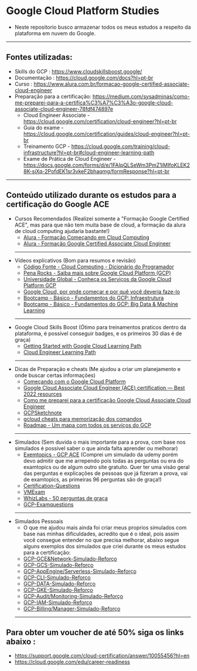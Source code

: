 # Google Cloud Platform Studies
* Neste repositorio busco armazenar todos os meus estudos a respeito da plataforma em nuvem do Google.
-----
## Fontes utilizadas:
* Skills do GCP : https://www.cloudskillsboost.google/
* Documentação : https://cloud.google.com/docs?hl=pt-br
* Curso : https://www.alura.com.br/formacao-google-certified-associate-cloud-engineer
* Preparação para a certificação: https://medium.com/sysadminas/como-me-preparei-para-a-certifica%C3%A7%C3%A3o-google-cloud-associate-cloud-engineer-78fdf474897e
  * Cloud Engineer Associate - https://cloud.google.com/certification/cloud-engineer?hl=pt-br
  * Guia do exame - https://cloud.google.com/certification/guides/cloud-engineer?hl=pt-br
  * Treinamento GCP - https://cloud.google.com/training/cloud-infrastructure?hl=pt-br#cloud-engineer-learning-path
  * Exame de Prática de Cloud Engineer - https://docs.google.com/forms/d/e/1FAIpQLSeWm3PmZ1iMIfoKLEK28K-siXq-2PofdEK1sr3vkeF2bhaqmg/formResponse?hl=pt-br
----
## **Conteúdo utilizado durante os estudos para a certificação do Google ACE**
* Cursos Recomendados (Realizei somente a "Formação Google Certified ACE", mas para que não tem muita base de cloud, a formação da alura de cloud computing ajudaria bastante!)
  - [Alura - Formação Começando em Cloud Computing](https://www.alura.com.br/formacao-cloud-computing) 
  - [Alura - Formação Google Certified Associate Cloud Engineer](https://www.alura.com.br/formacao-google-certified-associate-cloud-engineer)
  ---
* Vídeos explicativos (Bom para resumos e revisão)
  - [Código Fonte - Cloud Computing - Dicionário do Programador](https://www.youtube.com/watch?v=97l0Ahu2efE)
  - [Pena Rocks - Saiba mais sobre Google Cloud Platform (GCP)](https://www.youtube.com/watch?v=iIBdj3Mump8)
  - [Universidade Global - Conheça os Serviços da Google Cloud Platform GCP](https://www.youtube.com/watch?v=Z0Q-E4kSWaY)
  - [Google Cloud, por onde começar e por quê você deveria faze-lo](https://www.youtube.com/watch?v=4lZmhCaq13U)
  - [Bootcamp - Básico - Fundamentos do GCP: Infraestrutura](https://www.youtube.com/watch?v=7aTommOgZE8)
  - [Bootcamp - Básico - Fundamentos do GCP: Big Data & Machine Learning](https://www.youtube.com/watch?v=sOx6NO22W_A)
  ---
* Google Cloud Skills Boost (Ótimo para treinamentos praticos dentro da plataforma, é possível conseguir badges, e os primeiros 30 dias é de graça)
  - [Getting Started with Google Cloud Learning Path](https://www.cloudskillsboost.google/paths/8)
  - [Cloud Engineer Learning Path](https://www.cloudskillsboost.google/paths/11)
  ---
* Dicas de Preparação e cheats (Me ajudou a criar um planejamento e onde buscar certas informações) 
  - [Começando com o Google Cloud Platform](https://lgertel.medium.com/gcp-projetos-e-iam-ee1bdebd79b5)
  - [Google Cloud Associate Cloud Engineer (ACE) certification — Best 2022 resources](https://medium.com/@altariah007/google-cloud-associate-cloud-engineer-ace-certification-best-2022-resources-c8ddd4aa643d)
  - [Como me preparei para a certificação Google Cloud Associate Cloud Engineer](https://medium.com/sysadminas/como-me-preparei-para-a-certifica%C3%A7%C3%A3o-google-cloud-associate-cloud-engineer-78fdf474897e)
  - [GCPSketchnote](https://github.com/priyankavergadia/GCPSketchnote)
  - [gcloud cheats para memorização dos comandos](https://cloud.google.com/sdk/docs/images/gcloud-cheat-sheet.pdf)
  - [Roadmap - Um mapa com todos os serviços do GCP](https://googlecloudcheatsheet.withgoogle.com/)
  ---
* Simulados (Sem duvida o mais importante para a prova, com base nos simulados é possível saber o que ainda falta aprender ou melhorar)
  - [Exemtopics - GCP ACE](https://www.examtopics.com/exams/google/associate-cloud-engineer/view/) (Comprei um simulado da udemy porém devo admitir que me arrependo pois todas as perguntas ou era do examtopics ou de algum outro site gratuito. Quer ter uma visão geral das perguntas e explicações de pessoas que já fizeram a prova, vai de examtopics, as primeiras 96 perguntas são de graça!)
  - [Certification-Questions](https://www.certification-questions.com/google-exam/associate-cloud-engineer-dumps.html)
  - [VMExam](https://www.vmexam.com/google/google-gcp-ace-certification-exam-sample-questions)
  - [WhizLabs - 50 perguntas de graça](https://www.whizlabs.com/blog/gcp-associate-cloud-engineer-questions/)
  - [GCP-Examquestions](https://gcp-examquestions.com/gcp-associate-cloud-engineer-practice-exam-part-1/)
  ---
 * Simulados Pessoais 
   - O que me ajudou mais ainda foi criar meus proprios simulados com base nas minhas dificuldades, acredito que é o ideal, pois assim você consegue entender no que precisa melhorar, abaixo segue alguns exemplos dos simulados que criei durante os meus estudos para a certificação:
   - [GCP-GCE&Network-Simulado-Reforço](https://docs.google.com/forms/d/e/1FAIpQLSfaC28Qt7LiTcVj-2Qz1tRWXObCnslklMHEDyymcktmfo2UNQ/viewform)
   - [GCP-GCS-Simulado-Reforço](https://docs.google.com/forms/d/e/1FAIpQLSerGUDg7Zb7yV58ib32KNIUvwYQz31V8Fg_sDfyHW-mXtxanQ/viewform)
   - [GCP-AppEngine/Serverless-Simulado-Reforço](https://docs.google.com/forms/d/e/1FAIpQLScBmOD2ZlXqNftd5iOzh-91XLCXb9BD10gad8TFD7Qhl5apBw/viewform)
   - [GCP-CLI-Simulado-Reforço](https://docs.google.com/forms/d/e/1FAIpQLSeZAgANPx4tBs7EObpCFjpJnQiPoZXQA8qU4nHk1up-S7ZUgw/viewform)
   - [GCP-DATA-Simulado-Reforço](https://docs.google.com/forms/d/e/1FAIpQLSfG8PK5mDm-AyfURfqOn4gUNoQ3ofFGE9jpqSn9BZGCaTmfjw/viewform)
   - [GCP-GKE-Simulado-Reforço](https://docs.google.com/forms/d/e/1FAIpQLSd8hZdY3MOztVhndv4_Fi9KXQbCpOUsg_8KVcls5gz_fNKzHQ/viewform)
   - [GCP-Audit/Monitoring-Simulado-Reforço](https://docs.google.com/forms/u/3/d/e/1FAIpQLSduWiATRlzEkB7PdswM1OjTCZjULvgF7PAIHX1gqPk22RIzNQ/viewform)
   - [GCP-IAM-Simulado-Reforço](https://docs.google.com/forms/d/e/1FAIpQLScR1lg4FeBNg5RhL3XoOxcq4wL0LecEdpHFntbZqAfrhyYIag/viewform)
   - [GCP-Billing/Manager-Simulado-Reforço](https://docs.google.com/forms/d/e/1FAIpQLSe0gBM4RTezti5409yBi307ki_Xvgt9nEYUzjWSArl0G2Ae4Q/viewform)
   ---
 ## Para obter um voucher de até 50% siga os links abaixo :
   - https://support.google.com/cloud-certification/answer/10055456?hl=en
   - https://cloud.google.com/edu/career-readiness
   
